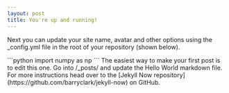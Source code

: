 ```yaml
---
layout: post
title: You're up and running!
---
```


Next you can update your site name, avatar and other options using the _config.yml file in the root of your repository (shown below).

<!--![_config.yml]({{ site.baseurl }}/images/config.png)--!>

```python
import numpy as np
```


The easiest way to make your first post is to edit this one. Go into /_posts/ and update the Hello World markdown file. For more instructions head over to the [Jekyll Now repository](https://github.com/barryclark/jekyll-now) on GitHub.
